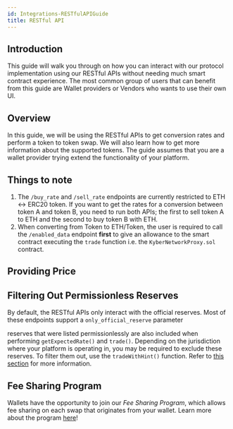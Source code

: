 ```yaml
---
id: Integrations-RESTfulAPIGuide
title: RESTful API
---
```

## Introduction
This guide will walk you through on how you can interact with our protocol implementation using our RESTful APIs without needing much smart contract experience. The most common group of users that can benefit from this guide are Wallet providers or Vendors who wants to use their own UI.

## Overview
In this guide, we will be using the RESTful APIs to get conversion rates and perform a token to token swap. We will also learn how to get more information about the supported tokens. The guide assumes that you are a wallet provider trying extend the functionality of your platform.

## Things to note
1) The `/buy_rate` and `/sell_rate` endpoints are currently restricted to ETH <-> ERC20 token. If you want to get the rates for a conversion between token A and token B, you need to run both APIs; the first to sell token A to ETH and the second to buy token B with ETH.
2) When converting from Token to ETH/Token, the user is required to call the `/enabled_data` endpoint **first** to give an allowance to the smart contract executing the `trade` function i.e. the `KyberNetworkProxy.sol` contract.

## Providing Price










## Filtering Out Permissionless Reserves
By default, the RESTful APIs only interact with the official reserves. Most of these endpoints support a `only_official_reserve` parameter


reserves that were listed permissionlessly are also included when performing `getExpectedRate()` and `trade()`. Depending on the jurisdiction where your platform is operating in, you may be required to exclude these reserves. To filter them out, use the `tradeWithHint()` function. Refer to [this section](references-kybernetworkproxy.md#hint) for more information.

## Fee Sharing Program
Wallets have the opportunity to join our *Fee Sharing Program*, which allows fee sharing on each swap that originates from your wallet. Learn more about the program [here](guide-feesharing.md)!
